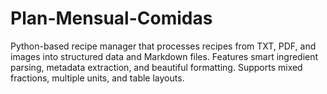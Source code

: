 # Plan-Mensual-Comidas
Python-based recipe manager that processes recipes from TXT, PDF, and images into structured data and Markdown files. Features smart ingredient parsing, metadata extraction, and beautiful formatting. Supports mixed fractions, multiple units, and table layouts.
